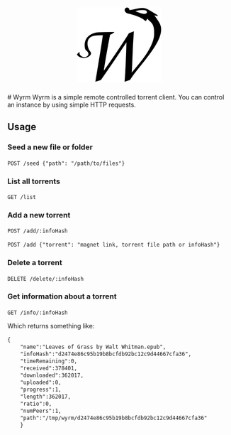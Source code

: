 <h1 align="center">
  <a href="https://github.com/IGI-111/wyrm">
  <img src="res/wyrm.png" alt="Wyrm" width="190" height="167"/>
  </a>
</h1>
# Wyrm
Wyrm is a simple remote controlled torrent client.
You can control an instance by using simple HTTP requests.


## Usage
### Seed a new file or folder
`POST /seed {"path": "/path/to/files"}`

### List all  torrents
`GET /list`

### Add a new torrent
`POST /add/:infoHash`

`POST /add {"torrent": "magnet link, torrent file path or infoHash"}`

### Delete a torrent
`DELETE /delete/:infoHash`

### Get information about a torrent
`GET /info/:infoHash`

Which returns something like:
```
{
    "name":"Leaves of Grass by Walt Whitman.epub",
    "infoHash":"d2474e86c95b19b8bcfdb92bc12c9d44667cfa36",
    "timeRemaining":0,
    "received":378401,
    "downloaded":362017,
    "uploaded":0,
    "progress":1,
    "length":362017,
    "ratio":0,
    "numPeers":1,
    "path":"/tmp/wyrm/d2474e86c95b19b8bcfdb92bc12c9d44667cfa36"
    }
```
